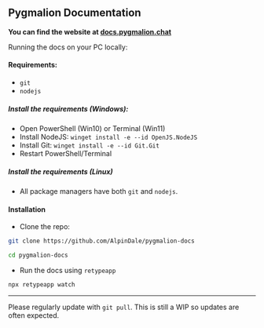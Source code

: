 ## Pygmalion Documentation

**You can find the website at [docs.pygmalion.chat](https://docs.pygmalion.chat)**

Running the docs on your PC locally:

#### Requirements:
- `git`
- `nodejs`

##### Install the requirements (Windows):
- Open PowerShell (Win10) or Terminal (Win11)
- Install NodeJS: `winget install -e --id OpenJS.NodeJS`
- Install Git: `winget install -e --id Git.Git`
- Restart PowerShell/Terminal


##### Install the requirements (Linux)
- All package managers have both `git` and `nodejs`.

#### Installation 

- Clone the repo:
```bash
git clone https://github.com/AlpinDale/pygmalion-docs

cd pygmalion-docs
```
- Run the docs using `retypeapp`
```bash
npx retypeapp watch
```

***

Please regularly update with `git pull`. This is still a WIP so updates are often expected.
